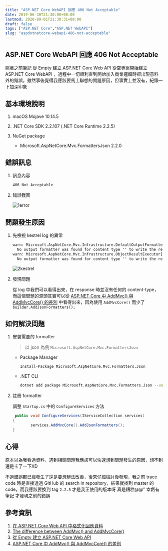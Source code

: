 ```yaml
---
title: "ASP.NET Core WebAPI 回應 406 Not Acceptable"
date: 2019-06-30T21:30:00+08:00
lastmod: 2020-09-01T21:30:31+08:00
draft: false
tags: ["ASP.NET Core","ASP.NET WebAPI"]
slug: "aspdotnetcore-webapi-406-not-acceptable"
---
```


## ASP.NET Core WebAPI 回應 406 Not Acceptable

照著之前筆記 [從 Empty 建立 ASP.NET Core Web API](https://blog.yowko.com/add-webapi-to-aspdotnetcore-empty/) 從空專案開始建立 ASP.NET Core WebAPI ，過程中一切順利直到開始加入商業邏輯時卻出現意料外的錯誤，雖然事後覺得我應該要馬上聯想的問題原因，但事實上並沒有，紀錄一下加深印象

## 基本環境說明

1. macOS Mojave 10.14.5
2. .NET Core SDK 2.2.107 (.NET Core Runtime 2.2.5)
3. NuGet package

    - Microsoft.AspNetCore.Mvc.FormattersJson 2.2.0

## 錯誤訊息

1. 訊息內容

    ```txt
    406 Not Acceptable
    ```

2. 錯誤截圖

    ![1error](https://user-images.githubusercontent.com/3851540/60398221-7908fb00-9b88-11e9-87e7-7daf555b9b62.png)

## 問題發生原因

1. 先檢視 kestrel log 的異常

    ```txt
    warn: Microsoft.AspNetCore.Mvc.Infrastructure.DefaultOutputFormatterSelector[1]
      No output formatter was found for content type '' to write the response.
    warn: Microsoft.AspNetCore.Mvc.Infrastructure.ObjectResultExecutor[1]
      No output formatter was found for content type '' to write the response.
    ```

    ![2kestrel](https://user-images.githubusercontent.com/3851540/60398222-7908fb00-9b88-11e9-8db9-92030dcd45a2.png)

2. 發現問題

    從 log 中我們可以看得出來，在 response 時並沒有任何的 content-type，而這個問題的源頭其實可以從 [ASP.NET Core 中 AddMvc() 與 AddMvcCore() 的差別](https://blog.yowko.com/aspdotnet-core-addmvc-addmvccore/) 中看得出來，因為使用 `AddMvcCore()` 而少了 `builder.AddJsonFormatters();`

## 如何解決問題

1. 安裝需要的 formatter

    > 以 json 為例 `Microsoft.AspNetCore.Mvc.FormattersJson` 

    - Package Manager

        ```txt
        Install-Package Microsoft.AspNetCore.Mvc.Formatters.Json
        ```

    - .NET CLI

        ```bash
        dotnet add package Microsoft.AspNetCore.Mvc.Formatters.Json --version 2.2.0
        ```

2. 註冊 formatter

    調整 `Startup.cs` 中的 `ConfigureServices` 方法

    ```cs
     public void ConfigureServices(IServiceCollection services)
    {
            services.AddMvcCore().AddJsonFormatters();
    }
    ```

## 心得

原本以為我看過資料，遇到相關問題我應該可以快速想到問題發生的原因，想不到還是卡了一下XD  

不過錯誤都已經發生了還是要想辦法改善，後來仔細檢討後發現，我之前 trace code 時是直接透過 GitHub 的 search in repository，結果就找到 master 的 code，而我應該要換到 tag `2.2.5` 才是我正使用的版本呀  真是糟糕@@"  幸虧有筆記  才發現之前的錯誤

## 參考資訊

1. [在 ASP.NET Core Web API 中格式化回應資料](https://docs.microsoft.com/zh-tw/aspnet/core/web-api/advanced/formatting?WT.mc_id=DOP-MVP-5002594)
2. [The difference between AddMvc() and AddMvcCore()](https://offering.solutions/blog/articles/2017/02/07/the-difference-between-addmvc-and-addmvccore/)
3. [從 Empty 建立 ASP.NET Core Web API](https://blog.yowko.com/add-webapi-to-aspdotnetcore-empty/)
4. [ASP.NET Core 中 AddMvc() 與 AddMvcCore() 的差別](https://blog.yowko.com/aspdotnet-core-addmvc-addmvccore/)
